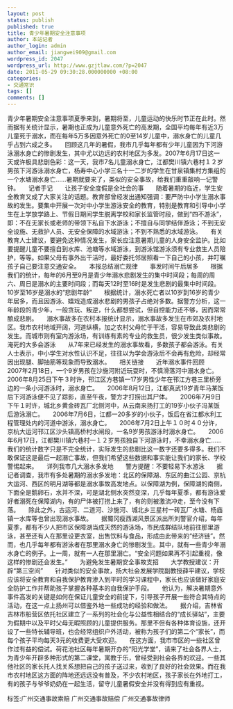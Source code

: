 ```yaml
---
layout: post
status: publish
published: true
title: 青少年暑期安全注意事项
author: 本站记者
author_login: admin
author_email: jiangwei909@gmail.com
wordpress_id: 2047
wordpress_url: http://www.gzjtlaw.com/?p=2047
date: 2011-05-29 09:30:28.000000000 +08:00
categories:
- 交通常识
tags: []
comments: []
---
```

青少年暑期安全注意事项夏季来到，暑期将至，儿童运动的快乐时节正在此时。然而据有关统计显示，暑期也正成为儿童意外死亡的高发期，全国平均每年有近3万儿童死于溺水，而在每年5万多因意外死亡的0至14岁儿童中，溺水身亡的儿童几乎占到六成之多。　　回顾这几年的暑假，我市几乎每年都有少年儿童因为下河游泳溺水身亡的惨剧发生，其中尤以边远的农村地区为多发。2007年6月17日这一天或许极具悲剧色彩：这一天，我市7名儿童溺水身亡，江都樊川镇六巷村１２岁男孩下河游泳溺水身亡，杨寿中心小学三名十一二岁的学生在甘泉镇集村方集组的一个水塘溺水身亡&hellip;&hellip;暑期就要来了，类似的安全事故，给我们重重敲响一记警钟。　　记者手记　　让孩子安全度假是全社会的事　　随着暑期的临近，学生安全教育又成了大家关注的话题。教育部曾经发出通知强调：要严防中小学生溺水事故的发生。要集中开展一次对中小学生游泳安全的教育，特别是教育和引导中小学生在上学放学路上、节假日期间学生脱离学校和家长监管时段，做到&ldquo;四不游泳&rdquo;，即：不在无家长或老师的带领下私自下水游泳；不擅自与同学结伴游泳；不到无安全设施、无救护人员、无安全保障的水域游泳；不到不熟悉的水域游泳。　　有关教育人士建议，要避免这种情况发生，家长应注意暑期儿童的人身安全监护。比如要提醒儿童不要擅自到水库、池塘等水域游泳，到游泳馆游泳须有专业救生人员陪护，等等。如果父母有事外出干活时，最好委托邻居照看一下自己的小孩，并叮嘱孩子自己要注意交通安全。　　本报总结溺亡规律　　事发时间午后居多　　根据我们的统计，每年的6月至9月是青少年溺水悲剧发生的集中时间段；每周的周六、周日是溺水的主要时间段；而每天12时至16时是发生悲剧的最集中时间段。　　10岁至16岁是溺水的&ldquo;悲剧年龄&rdquo;　　根据统计，溺水死亡者以10岁到16岁的青少年居多，而且因游泳、嬉戏造成溺水悲剧的男孩子占绝对多数。据警方分析，这一年龄段的青少年，一般贪玩、叛逆，什么都想尝试，但自控能力还不够，因而常常酿成悲剧。　　溺水事故多在农村本报统计显示，溺水事故多发生在市郊及农村地区。我市农村地域开阔，河道纵横，加之农村父母忙于干活，容易导致此类悲剧的发生。而城市则有室内游泳场，有训练有素的专业的救生员，很少发生类似事故。　　淹死的大多会游泳　　从7年来已经发生的溺水事故看，多数孩子都会游泳。有关人士表示，中小学生对水性认识不足，往往以为学会游泳后不会再有危险，却经常因出现腿、脚抽筋等现象而导致溺水。　　相关链接　　近年溺水事件回顾　　2007年2月18日，一个9岁男孩在沙施河附近玩耍时，不慎滑落河中溺水身亡。　　2006年8月25日下午３时许，邗江区方巷镇一17岁男性少年在邗江方巷三里桥旁边的一条小河游泳时，溺水身亡。　　2006年8月12日，江都真武19岁青年马某饭后下河游泳便不见了踪影，直至午夜，警方才打捞出其尸体。　　2006年7月9日下午１时许，城北乡黄金砖瓦厂北侧河中，从云南来扬打工的19岁小伙子冯某饭后游泳溺亡。　　2006年7月6日，江都一20多岁的小伙子，饭后在省江都水利工程管理处内的河道中游泳，溺水身亡。　　2006年7月2日上午１０时４０分许，京杭大运河邗江区沙头镇高桥村水闸段，一名9岁男孩游泳时溺水身亡。　　2006年6月17日，江都樊川镇六巷村一１２岁男孩独自下河游泳时，不幸溺水身亡&hellip;&hellip;　　我们的统计数字只是不完全统计，实际发生的悲剧比这一数字还要多得多。我们不敢保证这是最后一起溺亡事故，但我们希望这些数据和事实能让我们的家长、学校警惕起来。　　详列我市几大溺水多发地　　警方提醒：不要轻易下水游泳　　据记者调查，我市有多处暑期的溺水多发地：北区的保障湖、东区的曲江公园、京杭大运河、西区的明月湖等都是溺水事故高发地点。以保障湖为例，保障湖的南侧，下面全是鹅卵石，水并不深，可是湖北侧水突然变深，几乎每年夏季，都有游泳爱好者溺死在保障湖内，有的尸体被打捞上来了，有的则被激流冲走，至今没有下落。　　除此之外，古运河、二道河、沙施河、城北乡三星村一砖瓦厂水塘、杨庙镇一水库等也曾出现溺水事故。　　据蜀冈瘦西湖风景区派出所刘警官介绍，每年夏季，都有不少人把市区保障湖当成天然的游泳场，市民成群结队地前往那里游泳，甚至还有人在那里设更衣室，出售饮料与食品，形成由此带来的&ldquo;经济链&rdquo;。然而，也几乎每年都有游泳者在那里溺水身亡的惨剧发生。其中，就有一些青少年溺水身亡的例子。上一周，就有一人在那里溺亡。&ldquo;安全问题如果再不引起重视，像这样的惨剧还会发生。&rdquo;　　为避免发生暑期安全事故支招　　大学教授建议：开辟&ldquo;第三空间&rdquo;　　针对类似的安全事故，扬大社会发展学院副教授薛平建议，学校应该将安全教育和自我保护教育渗入到平时的学习课程中，家长也应该做好家庭安全防护工作并帮助孩子掌握各种基本的自我保护手段。　　他认为，解决暑期意外事件高发的关键是如何在保证儿童安全的前提下，引导孩子开展一些符合其特点的活动，在这一点上扬州可以借鉴外地一些成功的经验和做法。　　据介绍，吉林省吉林市船营区依托社区建立了一系列的社会化与公益性相结合的&ldquo;成长驿站&rdquo;，主要为假期中以及平时父母无暇照顾的儿童提供服务。那里不但有各种体育设施，还开设了一些特长辅导班，也会经常组织户外活动，被称为孩子们的第二个&ldquo;家长&rdquo;，而每个孩子平均每天3元的收费更大受欢迎。　　在这方面，我市市区的一些社区曾作过有益的偿试。荷花池社区每年暑期开办的&ldquo;阳光学堂&rdquo;，请来了社会各界人士，为青少年开辟多种形式的第二课堂，寓教于乐，曾经受到社会各界的欢迎。一些其他社区的家长托人找关系想把自己的孩子送过来，收到了良好的社会效果。而在我市农村地区这方面的阵地还远远没有普及，不少农村地区，孩子家长在外地打工，有的孩子与爷爷奶奶在一起生活，留守儿童暑假安全并没有得到应有重视。标签:广州交通事故索赔 广州交通事故赔偿 广州交通事故律师
